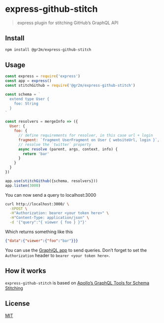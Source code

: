 # express-github-stitch

> express plugin for stitching GitHub’s GraphQL API

## Install

```bash
npm install @gr2m/express-github-stitch
```

## Usage

```js
const express = require('express')
const app = express()
const stitchGithub = require('@gr2m/express-github-stitch')

const schema = `
  extend type User {
    foo: String
  }
`

const resolvers = mergeInfo => ({
  User: {
    foo: {
      // define requirements for resolver, in this case url + login
      fragment: `fragment UserFragment on User { websiteUrl, login }`,
      // resolve the `twitter` property
      async resolve (parent, args, context, info) {
        return 'bar'
      }
    }
  }
})

app.use(stitchGithub({schema, resolvers}))
app.listen(3000)
```

You can now send a query to localhost:3000

```bash
curl http://localhost:3000/ \
  -XPOST \
  -H"Authorization: bearer <your token here>" \
  -H"Content-Type: application/json" \
  -d '{"query":"{ viewer { foo } }"}'
```

Which returns something like this

```json
{"data":{"viewer":{"foo":"bar"}}}
```

You can use the [GraphiQL app](https://github.com/skevy/graphiql-app) to send
queries. Don’t forget to set the `Authorization` header to `bearer <your token here>`.

## How it works

`express-github-stitch` is based on [Apollo’s GraphQL Tools for Schema Stitching](https://www.apollographql.com/docs/graphql-tools/schema-stitching.html)

## License

[MIT](LICENSE.md)
